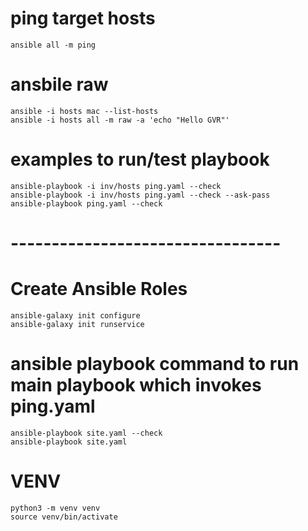 # ping target hosts
```
ansible all -m ping
```
# ansbile raw
```
ansible -i hosts mac --list-hosts
ansible -i hosts all -m raw -a 'echo "Hello GVR"'
```
# examples to run/test playbook
```
ansible-playbook -i inv/hosts ping.yaml --check
ansible-playbook -i inv/hosts ping.yaml --check --ask-pass
ansible-playbook ping.yaml --check
```
# ---------------------------------

# Create Ansible Roles
```
ansible-galaxy init configure
ansible-galaxy init runservice
```
# ansible playbook command to run main playbook which invokes ping.yaml
```
ansible-playbook site.yaml --check
ansible-playbook site.yaml
```
# VENV
```
python3 -m venv venv
source venv/bin/activate
```
